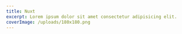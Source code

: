 ```yaml
---
title: Nuxt
excerpt: Lorem ipsum dolor sit amet consectetur adipisicing elit.
coverImage: /uploads/180x180.png
---
```

